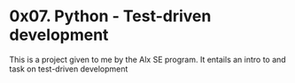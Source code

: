 # 0x07. Python - Test-driven development
This is a project given to me by the Alx SE program. It entails an intro to and task on test-driven development
